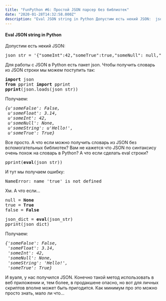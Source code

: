 ```yaml
---
title: "FunPython #6: Простой JSON парсер без библиотек"
date: "2020-01-28T14:32:58.000Z"
description: "Eval JSON string in Python Допустим есть некий JSON:  json_str = '{someInt:42,someTrue:true,someNull: null,someFalse:false,someS"
---
```


<h4>Eval JSON string in Python</h4>
<p>Допустим есть некий JSON:</p>
<pre>json_str = '{"someInt":42,"someTrue":true,"someNull": null,"someFalse":false,"someString":"Hello!","someFloat":3.14}'</pre>
<p>Для работы с JSON в Python есть пакет json. Чтобы получить словарь из JSON строки мы можем поступить так:</p>
<pre><strong>import</strong> json<br><strong>from</strong> pprint <strong>import</strong> pprint<br><strong>pprint</strong>(json.loads(json_str))</pre>
<p>Получаем:</p>
<pre><em>{u'someFalse': False,<br> u'someFloat': 3.14,<br> u'someInt': 42,<br> u'someNull': None,<br> u'someString': u'Hello!',<br> u'someTrue': True}</em></pre>
<p>Все просто. А что если можно получить словарь из JSON без вспомогательных библиотек? Вам не кажется что JSON по синтаксису очень похож на словарь в Python? А что если сделать eval строки?</p>
<pre>pprint(<strong>eval</strong>(json_str))</pre>
<p>И тут мы получаем ошибку:</p>
<pre>NameError: name 'true' is not defined</pre>
<p>Хм. А что если…</p>
<pre>null = <strong>None<br></strong>true = <strong>True<br></strong>false = <strong>False</strong></pre>
<pre>json_dict = <strong>eval</strong>(json_str)<br>pprint(json_dict)</pre>
<p>Получаем:</p>
<pre><em>{'someFalse': False,<br> 'someFloat': 3.14,<br> 'someInt': 42,<br> 'someNull': None,<br> 'someString': 'Hello!',<br> 'someTrue': True}</em></pre>
<p>И вуаля, у нас получился JSON. Конечно такой метод использовать в веб приложении и, тем более, в продакшене опасно, но вот для личных скриптов вполне может быть пригодится. Как минимум про это можно просто знать, мало ли что…</p>


